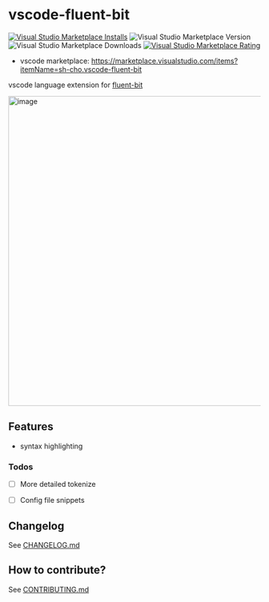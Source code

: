 # vscode-fluent-bit

[![Visual Studio Marketplace Installs](https://img.shields.io/visual-studio-marketplace/i/sh-cho.vscode-fluent-bit)](https://marketplace.visualstudio.com/items?itemName=sh-cho.vscode-fluent-bit)
![Visual Studio Marketplace Version](https://img.shields.io/visual-studio-marketplace/v/sh-cho.vscode-fluent-bit)
![Visual Studio Marketplace Downloads](https://img.shields.io/visual-studio-marketplace/d/sh-cho.vscode-fluent-bit)
[![Visual Studio Marketplace Rating](https://img.shields.io/visual-studio-marketplace/r/sh-cho.vscode-fluent-bit)](https://marketplace.visualstudio.com/items?itemName=sh-cho.vscode-fluent-bit&ssr=false#review-details)

- vscode marketplace: https://marketplace.visualstudio.com/items?itemName=sh-cho.vscode-fluent-bit

vscode language extension for [fluent-bit](https://fluentbit.io/)

<img width="620" alt="image" src="https://user-images.githubusercontent.com/11611397/236528991-9f3b9ce0-8312-49eb-bacd-7fd6f1104a34.png">


## Features

- syntax highlighting

### Todos

- [ ] More detailed tokenize
- [ ] Config file snippets


## Changelog

See [CHANGELOG.md](./CHANGELOG.md)

## How to contribute?

See [CONTRIBUTING.md](./CONTRIBUTING.md)
